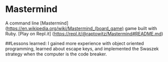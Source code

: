 # Mastermind
A command line [Mastermind] (https://en.wikipedia.org/wiki/Mastermind_(board_game) game built with Ruby. [Play on Repl.it] (https://repl.it/@raptowitz/Mastermind#README.md)

##Lessons learned:
I gained more experience with object oriented programming, learned about escape keys, and implemented the Swaszek strategy when the computer is the code breaker. 